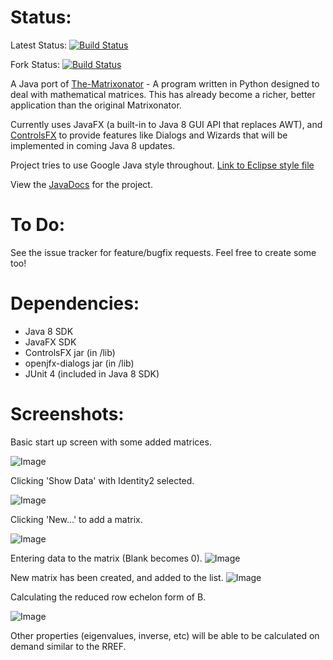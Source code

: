 Status:
======
Latest Status: [![Build Status](https://travis-ci.org/Sheepzez/Matrixonator-Java.svg?branch=master)](https://travis-ci.org/Sheepzez/Matrixonator-Java)

Fork Status: [![Build Status](https://travis-ci.org/projectgoav/Matrixonator-Java.svg?branch=master)](https://travis-ci.org/projectgoav/Matrixonator-Java)

A Java port of [The-Matrixonator](https://github.com/Sheepzez/The-Matrixonator) - A program written in Python designed to deal with mathematical matrices. This has already become a richer, better application than the original Matrixonator.

Currently uses JavaFX (a built-in to Java 8 GUI API that replaces AWT), and [ControlsFX](http://fxexperience.com/controlsfx/) to provide features like Dialogs and Wizards that will be implemented in coming Java 8 updates.

Project tries to use Google Java style throughout.
[Link to Eclipse style file](https://code.google.com/p/google-styleguide/source/browse/trunk/eclipse-java-google-style.xml)

View the [JavaDocs](http://sheepzez.github.io/Matrixonator-Java/doc/index.html) for the project.

To Do:
======
See the issue tracker for feature/bugfix requests. Feel free to create some too!

Dependencies:
====================
- Java 8 SDK
- JavaFX SDK
- ControlsFX jar (in /lib)
- openjfx-dialogs jar (in /lib)
- JUnit 4 (included in Java 8 SDK)

Screenshots:
============

Basic start up screen with some added matrices.

![Image](https://cloud.githubusercontent.com/assets/3807889/5889990/9d763196-a43a-11e4-8c48-68538c51ec4a.png)

Clicking 'Show Data' with Identity2 selected.

![Image](https://cloud.githubusercontent.com/assets/3807889/5889991/a18388ec-a43a-11e4-9796-3a3709805a8b.png)

Clicking 'New...' to add a matrix.

![Image](https://cloud.githubusercontent.com/assets/3807889/5889992/a6d04f9c-a43a-11e4-9919-d0d1e6170333.png)

Entering data to the matrix (Blank becomes 0).
![Image](https://cloud.githubusercontent.com/assets/3807889/5889993/aa5a0e1e-a43a-11e4-865c-cc061b93f13e.png)

New matrix has been created, and added to the list.
![Image](https://cloud.githubusercontent.com/assets/3807889/5889995/af9d8a68-a43a-11e4-9fad-bd2c368340d7.png)

Calculating the reduced row echelon form of B.

![Image](https://cloud.githubusercontent.com/assets/3807889/5889998/b6094fcc-a43a-11e4-9dd6-b9c3b60ca602.png)

Other properties (eigenvalues, inverse, etc) will be able to be calculated on demand similar to the RREF.
